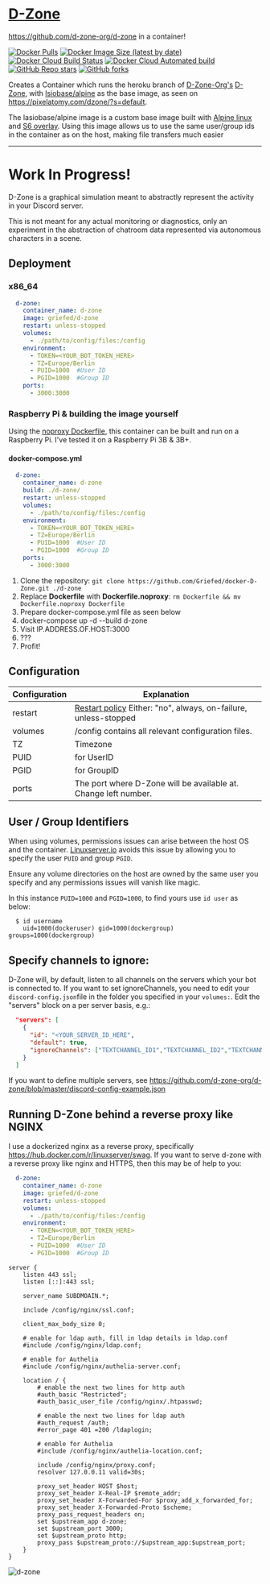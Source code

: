 # [D-Zone](https://github.com/d-zone-org/d-zone)
https://github.com/d-zone-org/d-zone in a container!

[![Docker Pulls](https://img.shields.io/docker/pulls/griefed/d-zone?style=flat-square)](https://hub.docker.com/repository/docker/griefed/d-zone)
[![Docker Image Size (latest by date)](https://img.shields.io/docker/image-size/griefed/d-zone?label=Image%20size&sort=date&style=flat-square)](https://hub.docker.com/repository/docker/griefed/d-zone)
[![Docker Cloud Build Status](https://img.shields.io/docker/cloud/build/griefed/d-zone?label=Docker%20build&style=flat-square)](https://hub.docker.com/repository/docker/griefed/d-zone)
[![Docker Cloud Automated build](https://img.shields.io/docker/cloud/automated/griefed/d-zone?label=Docker%20build&style=flat-square)](https://hub.docker.com/repository/docker/griefed/d-zone)
[![GitHub Repo stars](https://img.shields.io/github/stars/Griefed/docker-D-Zone?label=GitHub%20Stars&style=social)](https://github.com/Griefed/docker-D-Zone)
[![GitHub forks](https://img.shields.io/github/forks/Griefed/docker-D-Zone?label=GitHub%20Forks&style=social)](https://github.com/Griefed/docker-D-Zone)

Creates a Container which runs the heroku branch of [D-Zone-Org's](https://github.com/d-zone-org) [D-Zone](https://github.com/d-zone-org/d-zone), with [lsiobase/alpine](https://hub.docker.com/r/lsiobase/alpine) as the base image, as seen on https://pixelatomy.com/dzone/?s=default. 

The lasiobase/alpine image is a custom base image built with [Alpine linux](https://alpinelinux.org/) and [S6 overlay](https://github.com/just-containers/s6-overlay).
Using this image allows us to use the same user/group ids in the container as on the host, making file transfers much easier

---

# Work In Progress!
D-Zone is a graphical simulation meant to abstractly represent the activity in your Discord server.

This is not meant for any actual monitoring or diagnostics, only an experiment in the abstraction of chatroom data represented via autonomous characters in a scene.

## Deployment

### x86_64

```docker-compose.yml
  d-zone:
    container_name: d-zone
    image: griefed/d-zone
    restart: unless-stopped
    volumes:
      - ./path/to/config/files:/config
    environment:
      - TOKEN=<YOUR_BOT_TOKEN_HERE>
      - TZ=Europe/Berlin
      - PUID=1000  #User ID
      - PGID=1000  #Group ID
    ports:
      - 3000:3000
```

### Raspberry Pi & building the image yourself

Using the [noproxy Dockerfile](https://github.com/Griefed/docker-D-Zone/blob/lsiobase/alpine/Dockerfile.noproxy), this container can be built and run on a Raspberry Pi. 
I've tested it on a Raspberry Pi 3B & 3B+.

#### docker-compose.yml

```docker-compose.yml
  d-zone:
    container_name: d-zone
    build: ./d-zone/
    restart: unless-stopped
    volumes:
      - ./path/to/config/files:/config
    environment:
      - TOKEN=<YOUR_BOT_TOKEN_HERE>
      - TZ=Europe/Berlin
      - PUID=1000  #User ID
      - PGID=1000  #Group ID
    ports:
      - 3000:3000
```

1. Clone the repository: `git clone https://github.com/Griefed/docker-D-Zone.git ./d-zone`
1. Replace **Dockerfile** with **Dockerfile.noproxy**: `rm Dockerfile && mv Dockerfile.noproxy Dockerfile`
1. Prepare docker-compose.yml file as seen below
1. docker-compose up -d --build d-zone
1. Visit IP.ADDRESS.OF.HOST:3000
1. ???
1. Profit!

## Configuration

Configuration | Explanation
------------ | -------------
restart | [Restart policy](https://docs.docker.com/compose/compose-file/#restart) Either: "no", always, on-failure, unless-stopped
volumes | /config contains all relevant configuration files.
TZ | Timezone
PUID | for UserID
PGID | for GroupID
ports | The port where D-Zone will be available at. Change left number.

## User / Group Identifiers

When using volumes, permissions issues can arise between the host OS and the container. [Linuxserver.io](https://www.linuxserver.io/) avoids this issue by allowing you to specify the user `PUID` and group `PGID`.

Ensure any volume directories on the host are owned by the same user you specify and any permissions issues will vanish like magic.

In this instance `PUID=1000` and `PGID=1000`, to find yours use `id user` as below:

```
  $ id username
    uid=1000(dockeruser) gid=1000(dockergroup) groups=1000(dockergroup)
```

## Specify channels to ignore:
D-Zone will, by default, listen to all channels on the servers which your bot is connected to. 
If you want to set ignoreChannels, you need to edit your `discord-config.json`file in the folder you specified in your `volumes:`.
Edit the "servers" block on a per server basis, e.g.:
```json
  "servers": [
    {
      "id": "<YOUR_SERVER_ID_HERE",
      "default": true,
      "ignoreChannels": ["TEXTCHANNEL_ID1","TEXTCHANNEL_ID2","TEXTCHANNEL_ID3"]
    }
  ]
```
If you want to define multiple servers, see https://github.com/d-zone-org/d-zone/blob/master/discord-config-example.json

## Running D-Zone behind a reverse proxy like NGINX

I use a dockerized nginx as a reverse proxy, specifically https://hub.docker.com/r/linuxserver/swag.
If you want to serve d-zone with a reverse proxy like nginx and HTTPS, then this may be of help to you:
```docker-compose.yml
  d-zone:
    container_name: d-zone
    image: griefed/d-zone
    restart: unless-stopped
    volumes:
      - ./path/to/config/files:/config
    environment:
      - TOKEN=<YOUR_BOT_TOKEN_HERE>
      - TZ=Europe/Berlin
      - PUID=1000  #User ID
      - PGID=1000  #Group ID
```
```nginx
server {
    listen 443 ssl;
    listen [::]:443 ssl;

    server_name SUBDMOAIN.*;

    include /config/nginx/ssl.conf;

    client_max_body_size 0;

    # enable for ldap auth, fill in ldap details in ldap.conf
    #include /config/nginx/ldap.conf;

    # enable for Authelia
    #include /config/nginx/authelia-server.conf;

    location / {
        # enable the next two lines for http auth
        #auth_basic "Restricted";
        #auth_basic_user_file /config/nginx/.htpasswd;

        # enable the next two lines for ldap auth
        #auth_request /auth;
        #error_page 401 =200 /ldaplogin;

        # enable for Authelia
        #include /config/nginx/authelia-location.conf;

        include /config/nginx/proxy.conf;
        resolver 127.0.0.11 valid=30s;

        proxy_set_header HOST $host;
        proxy_set_header X-Real-IP $remote_addr;
        proxy_set_header X-Forwarded-For $proxy_add_x_forwarded_for;
        proxy_set_header X-Forwarded-Proto $scheme;
        proxy_pass_request_headers on;
        set $upstream_app d-zone;
        set $upstream_port 3000;
        set $upstream_proto http;
        proxy_pass $upstream_proto://$upstream_app:$upstream_port;
    }
}
```

![d-zone](https://i.imgur.com/uCd6eRa.png)
